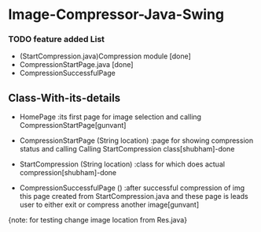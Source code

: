 # Image-Compressor-Java-Swing

### TODO feature added List
- (StartCompression.java)Compression module [done]
- CompressionStartPage.java [done]
- CompressionSuccessfulPage


## Class-With-its-details

- HomePage :its first page for image selection and calling CompressionStartPage[gunvant]

- CompressionStartPage (String location)  :page for showing compression status and calling Calling StartCompression class[shubham]-done

- StartCompression (String location) :class for which does actual compression[shubham]-done

- CompressionSuccessfulPage () :after successful compression of img this page created from StartCompression.java and these page is leads user to either exit or compress another image[gunvant]


{note: for testing change image location from Res.java}